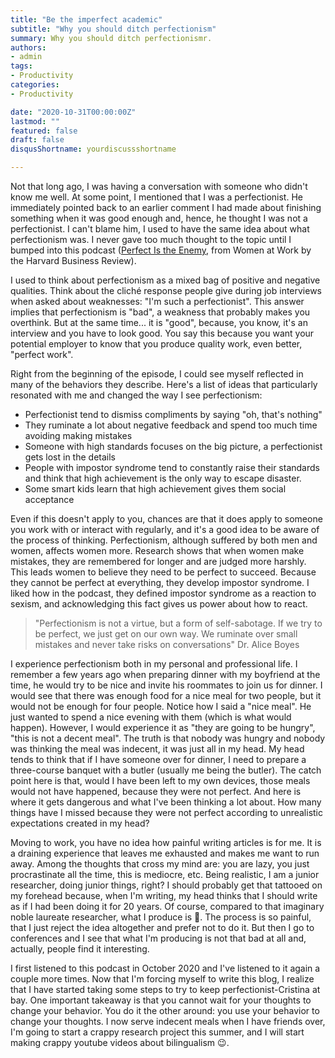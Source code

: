 ```yaml
---
title: "Be the imperfect academic"
subtitle: "Why you should ditch perfectionism"
summary: Why you should ditch perfectionismr.
authors:
- admin
tags:
- Productivity
categories:
- Productivity

date: "2020-10-31T00:00:00Z"
lastmod: ""
featured: false
draft: false
disqusShortname: yourdiscussshortname

---
```


Not that long ago, I was having a conversation with someone who didn't know me well. At some point, I mentioned that I was a perfectionist. He immediately pointed back to an earlier comment I had made about finishing something when it was good enough and, hence, he thought I was not a perfectionist. I can't blame him, I used to have the same idea about what perfectionism was. I never gave too much thought to the topic until I bumped into this podcast ([Perfect Is the Enemy](https://open.spotify.com/episode/1vqDtbIRTKksGpPEZokCLY?si=ZFfMMCaASquz4Hg_VXce1A&dl_branch=1), from Women at Work by the Harvard Business Review).

I used to think about perfectionism as a mixed bag of positive and negative qualities. Think about the cliché response people give during job interviews when asked about weaknesses: "I'm such a perfectionist". This answer implies that perfectionism is "bad", a weakness that probably makes you overthink. But at the same time... it is "good", because, you know, it's an interview and you have to look good. You say this because you want your potential employer to know that you produce quality work, even better, "perfect work".

Right from the beginning of the episode, I could see myself reflected in many of the behaviors they describe. Here's a list of ideas that particularly resonated with me and changed the way I see perfectionism:

- Perfectionist tend to dismiss compliments by saying "oh, that's nothing"
- They ruminate a lot about negative feedback and spend too much time avoiding making mistakes
- Someone with high standards focuses on the big picture, a perfectionist gets lost in the details
- People with impostor syndrome tend to constantly raise their standards and think that high achievement is the only way to escape disaster.
- Some smart kids learn that high achievement gives them social acceptance

Even if this doesn't apply to you, chances are that it does apply to someone you work with or interact with regularly, and it's a good idea to be aware of the process of thinking. Perfectionism, although suffered by both men and women, affects women more. Research shows that when women make mistakes, they are remembered for longer and are judged more harshly. This leads women to believe they need to be perfect to succeed. Because they cannot be perfect at everything, they develop impostor syndrome. I liked how in the podcast, they defined impostor syndrome as a reaction to sexism, and acknowledging this fact gives us power about how to react.

>"Perfectionism is not a virtue, but a form of self-sabotage. If we try to be perfect, we just get on our own way. We ruminate over small mistakes and never take risks on conversations" Dr. Alice Boyes

I experience perfectionism both in my personal and professional life. I remember a few years ago when preparing dinner with my boyfriend at the time, he would try to be nice and invite his roommates to join us for dinner. I would see that there was enough food for a nice meal for two people, but it would not be enough for four people. Notice how I said a "nice meal". He just wanted to spend a nice evening with them (which is what would happen). However, I would experience it as "they are going to be hungry", "this is not a decent meal". The truth is that nobody was hungry and nobody was thinking the meal was indecent, it was just all in my head. My head tends to think that if I have someone over for dinner, I need to prepare a three-course banquet with a butler (usually me being the butler). The catch point here is that, would I have been left to my own devices, those meals would not have happened, because they were not perfect. And here is where it gets dangerous and what I've been thinking a lot about. How many things have I missed because they were not perfect according to unrealistic expectations created in my head?

Moving to work, you have no idea how painful writing articles is for me. It is a draining experience that leaves me exhausted and makes me want to run away. Among the thoughts that cross my mind are: you are lazy, you just procrastinate all the time, this is mediocre, etc. Being realistic, I am a junior researcher, doing junior things, right? I should probably get that tattooed on my forehead because, when I'm writing, my head thinks that I should write as if I had been doing it for 20 years. Of course, compared to that imaginary noble laureate researcher, what I produce is 💩. The process is so painful, that I just reject the idea altogether and prefer not to do it. But then I go to conferences and I see that what I'm producing is not that bad at all and, actually, people find it interesting.

I first listened to this podcast in October 2020 and I've listened to it again a couple more times. Now that I'm forcing myself to write this blog, I realize that I have started taking some steps to try to keep perfectionist-Cristina at bay. One important takeaway is that you cannot wait for your thoughts to change your behavior. You do it the other around: you use your behavior to change your thoughts. I now serve indecent meals when I have friends over, I'm going to start a crappy research project this summer, and I will start making crappy youtube videos about bilingualism 😉.

